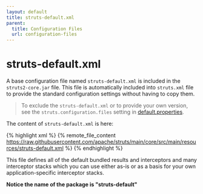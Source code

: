 ```yaml
---
layout: default
title: struts-default.xml
parent:
  title: Configuration Files
  url: configuration-files
---
```


# struts-default.xml

A base configuration file named `struts-default.xml` is included in the `struts2-core.jar` file. This file is 
automatically included into `struts.xml` file to provide the standard configuration settings without having 
to copy them.

> To exclude the `struts-default.xml` or to provide your own version, see the `struts.configuration.files`
> setting in [default.properties](default-properties).

The content of `struts-default.xml` is here:

{% highlight xml %}
{% remote_file_content https://raw.githubusercontent.com/apache/struts/main/core/src/main/resources/struts-default.xml %}
{% endhighlight %}

This file defines all of the default bundled results and interceptors and many interceptor stacks which you can use 
either as-is or as a basis for your own application-specific interceptor stacks. 

**Notice the name of the package is "struts-default"**
